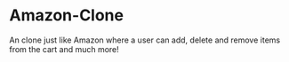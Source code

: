 # Amazon-Clone
An clone just like Amazon where a user can add, delete and remove items from the cart and much more!
